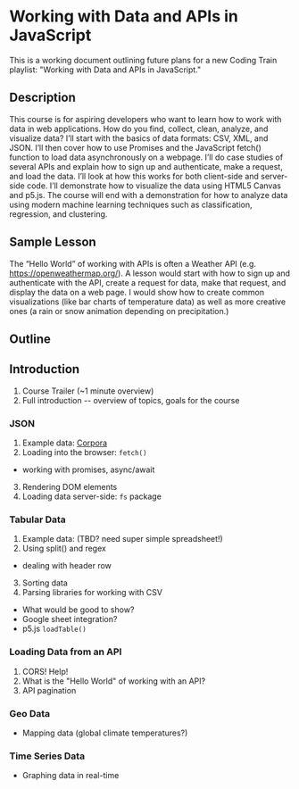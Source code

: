 # Working with Data and APIs in JavaScript

This is a working document outlining future plans for a new Coding Train playlist: "Working with Data and APIs in JavaScript."


## Description

This course is for aspiring developers who want to learn how to work with data in web applications. How do you find, collect, clean, analyze, and visualize data? I’ll start with the basics of data formats: CSV, XML, and JSON. I’ll then cover how to use Promises and the JavaScript fetch() function to load data asynchronously on a webpage. I’ll do case studies of several APIs and explain how to sign up and authenticate, make a request, and load the data. I’ll look at how this works for both client-side and server-side code. I’ll demonstrate how to visualize the data using HTML5 Canvas and p5.js. The course will end with a demonstration for how to analyze data using modern machine learning techniques such as classification, regression, and clustering.

## Sample Lesson

The “Hello World” of working with APIs is often a Weather API (e.g. https://openweathermap.org/). A lesson would start with how to sign up and authenticate with the API, create a request for data, make that request, and display the data on a web page. I would show how to create common visualizations (like bar charts of temperature data) as well as more creative ones (a rain or snow animation depending on precipitation.)  

## Outline

## Introduction
1. Course Trailer (~1 minute overview)
2. Full introduction -- overview of topics, goals for the course

### JSON
1. Example data: [Corpora](https://github.com/dariusk/corpora)
2. Loading into the browser: `fetch()`
  * working with promises, async/await
3. Rendering DOM elements
4. Loading data server-side: `fs` package

### Tabular Data
1. Example data: (TBD? need super simple spreadsheet!)
2. Using split() and regex
  * dealing with header row
3. Sorting data
4. Parsing libraries for working with CSV
  * What would be good to show?
  * Google sheet integration?
  * p5.js `loadTable()`

### Loading Data from an API
1. CORS! Help!
2. What is the "Hello World" of working with an API? 
3. API pagination

### Geo Data
* Mapping data (global climate temperatures?)

### Time Series Data
* Graphing data in real-time

